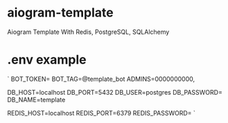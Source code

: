 # aiogram-template
Aiogram Template With Redis, PostgreSQL, SQLAlchemy


# .env example
`
BOT_TOKEN=
BOT_TAG=@template_bot
ADMINS=0000000000,

DB_HOST=localhost
DB_PORT=5432
DB_USER=postgres
DB_PASSWORD=
DB_NAME=template

REDIS_HOST=localhost
REDIS_PORT=6379
REDIS_PASSWORD=
`
